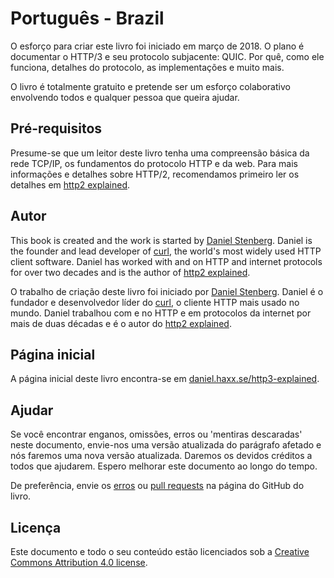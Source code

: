 # Português - Brazil

O esforço para criar este livro foi iniciado em março de 2018. O plano é documentar o HTTP/3 e seu protocolo subjacente: QUIC. Por quê, como ele funciona, detalhes do protocolo, as implementações e muito mais.&#x20;

O livro é totalmente gratuito e pretende ser um esforço colaborativo envolvendo todos e qualquer pessoa que queira ajudar.



## Pré-requisitos

Presume-se que um leitor deste livro tenha uma compreensão básica da rede TCP/IP, os fundamentos do protocolo HTTP e da web. Para mais informações e detalhes sobre HTTP/2, recomendamos primeiro ler os detalhes em [http2 explained](https://daniel.haxx.se/http2/).

## Autor

This book is created and the work is started by [Daniel Stenberg](https://daniel.haxx.se). Daniel is the founder and lead developer of [curl](https://curl.haxx.se), the world's most widely used HTTP client software. Daniel has worked with and on HTTP and internet protocols for over two decades and is the author of [http2 explained](https://daniel.haxx.se/http2/).



O trabalho de criação deste livro foi iniciado por [Daniel Stenberg](https://daniel.haxx.se). Daniel é o fundador e desenvolvedor líder do [curl](https://curl.haxx.se), o cliente HTTP mais usado no mundo. Daniel trabalhou com e no  HTTP e  em protocolos da internet por mais de duas décadas e é o autor do [http2 explained](https://daniel.haxx.se/http2/).

## Página inicial

A página inicial deste livro encontra-se em [daniel.haxx.se/http3-explained](https://daniel.haxx.se/http3-explained).

## Ajudar

Se você encontrar enganos, omissões, erros ou 'mentiras descaradas' neste documento, envie-nos uma versão atualizada do parágrafo afetado e nós faremos uma nova versão atualizada. Daremos os devidos créditos a todos que ajudarem. Espero melhorar este documento ao longo do tempo.

De preferência, envie os [erros](https://github.com/bagder/http3-explained/issues) ou [pull requests](https://github.com/bagder/http3-explained/pulls) na página do GitHub do livro.

## Licença

Este documento e todo o seu conteúdo estão licenciados sob a [Creative Commons Attribution 4.0 license](https://creativecommons.org/licenses/by/4.0/).

